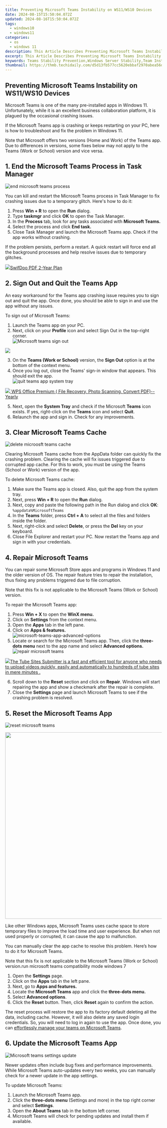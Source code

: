 ```yaml
---
title: Preventing Microsoft Teams Instability on WS11/WS10 Devices
date: 2024-08-15T15:50:04.072Z
updated: 2024-08-16T15:50:04.072Z
tags:
  - windows10
  - windows11
categories:
  - os
  - windows 11
description: This Article Describes Preventing Microsoft Teams Instability on WS11/WS10 Devices
excerpt: This Article Describes Preventing Microsoft Teams Instability on WS11/WS10 Devices
keywords: Teams Stability Prevention,Windows Server Stability,Team Instability Solutions,WS10/WS11 Teams Issues,Devices Teams Fix,Microsoft Teams Support,Windows Server Stability Tips
thumbnail: https://thmb.techidaily.com/d5d13fb577cc5620ebbaf2970abea56dace77d9e5a84a022ba162f616f0fcf69.png
---
```


## Preventing Microsoft Teams Instability on WS11/WS10 Devices

 Microsoft Teams is one of the many pre-installed apps in Windows 11\. Unfortunately, while it is an excellent business collaboration platform, it is plagued by the occasional crashing issues.

 If the Microsoft Teams app is crashing or keeps restarting on your PC, here is how to troubleshoot and fix the problem in Windows 11\.

 Note that Microsoft offers two versions (Home and Work) of the Teams app. Due to differences in versions, some fixes below may not apply to the Teams (Work or School) version and vice versa.

## 1\. End the Microsoft Teams Process in Task Manager

![end microsoft teams process](https://static1.makeuseofimages.com/wordpress/wp-content/uploads/2022/02/end-microsoft-teams-process.png)

 You can kill and restart the Microsoft Teams process in Task Manager to fix crashing issues due to a temporary glitch. Here's how to do it:

1. Press **Win + R** to open the **Run** dialog.
2. Type **taskmgr** and click **OK** to open the Task Manager.
3. In the **Process** tab, look for any tasks associated with **Microsoft Teams.**
4. Select the process and click **End task.**
5. Close Task Manager and launch the Microsoft Teams app. Check if the app works without crashing.

 If the problem persists, perform a restart. A quick restart will force end all the background processes and help resolve issues due to temporary glitches.

<!-- affiliate ads begin -->
<a href="https://purchase.swifdoo.com/order/checkout.php?PRODS=40002580&QTY=1&AFFILIATE=108875&CART=1"><img src="https://secure.avangate.com/images/merchant/8b932759a5a04ddb34bf79e3f9072e4b/products/3_Product%20box%20white-1024x1024.png" border="0">SwifDoo PDF 2-Year Plan</a>
<!-- affiliate ads end -->
## 2\. Sign Out and Quit the Teams App

 An easy workaround for the Teams app crashing issue requires you to sign out and quit the app. Once done, you should be able to sign in and use the app without any issues.

 To sign out of Microsoft Teams:

1. Launch the Teams app on your PC.
2. Next, click on your **Profile** icon and select Sign Out in the top-right corner.  
![Microsoft teams sign out](https://static1.makeuseofimages.com/wordpress/wp-content/uploads/2022/09/microsoft-teams-sign-out.jpg)
<!-- affiliate ads begin -->
<a href="https://store.revouninstaller.com/order/checkout.php?PRODS=27889512&QTY=1&AFFILIATE=108875&CART=1"><img src="https://secure.avangate.com/images/merchant/4282ec8de8c9be897e7aff4aa231b1a4/728__90.jpg" border="0"></a>
<!-- affiliate ads end -->
3. On the **Teams (Work or School)** version, the **Sign Out** option is at the bottom of the context menu.
4. Once you log out, close the Teams' sign-in window that appears. This should exit the app.  
![quit teams app system tray](https://static1.makeuseofimages.com/wordpress/wp-content/uploads/2022/09/quit-teams-app-system-tray.jpg)
<!-- affiliate ads begin -->
<a href="https://secure.2checkout.com/order/checkout.php?PRODS=38729081&QTY=1&AFFILIATE=108875&CART=1"><img src="https://website-prod.cache.wpscdn.com/img/wps-office-pdf-editor-1x.890dbda.png" border="0">
WPS Office Premium ( File Recovery, Photo Scanning, Convert PDF)--Yearly</a>
<!-- affiliate ads end -->
5. Next, open the **System Tray** and check if the Microsoft **Teams** icon exists. If yes, right-click on the **Teams** icon and select **Quit**.
6. Relaunch the app and sign in. Check for any improvements.

## 3\. Clear Microsoft Teams Cache

![delete microosft teams cache](https://static1.makeuseofimages.com/wordpress/wp-content/uploads/2022/09/delete-microosft-teams-cache.jpg)

 Clearing Microsoft Teams cache from the AppData folder can quickly fix the crashing problem. Clearing the cache will fix issues triggered due to corrupted app cache. For this to work, you must be using the Teams (School or Work) version of the app.

 To delete Microsoft Teams cache:

1. Make sure the Teams app is closed. Also, quit the app from the system tray.
2. Next, press **Win + R** to open the **Run** dialog.
3. Next, copy and paste the following path in the Run dialog and click **OK**:  
`%appdata%MicrosoftTeams`
4. In the **Teams** folder, press **Ctrl + A** to select all the files and folders inside the folder.
5. Next, right-click and select **Delete**, or press the **Del** key on your keyboard.
6. Close File Explorer and restart your PC. Now restart the Teams app and sign in with your credentials.

## 4\. Repair Microsoft Teams

 You can repair some Microsoft Store apps and programs in Windows 11 and the older version of OS. The repair feature tries to repair the installation, thus fixing any problems triggered due to file corruption.

 Note that this fix is not applicable to the Microsoft Teams (Work or School) version.

 To repair the Microsoft Teams app:

1. Press **Win + X** to open the **WinX menu.**
2. Click on **Settings** from the context menu.
3. Open the **Apps** tab in the left pane.
4. Click on **Apps & features.**  
![microsoft-teams-app-advanced-options](https://static1.makeuseofimages.com/wordpress/wp-content/uploads/2022/02/microsoft-teams-app-advanced-options.png)
5. Locate or search for the Microsoft Teams app. Then, click the **three-dots menu** next to the app name and select **Advanced options.**  
![repair microsoft teams](https://static1.makeuseofimages.com/wordpress/wp-content/uploads/2022/02/repair-microsoft-teams.png)
<!-- affiliate ads begin -->
<a href="https://secure.2checkout.com/order/checkout.php?PRODS=4531356&QTY=1&AFFILIATE=108875&CART=1"><img src="https://secure.avangate.com/images/merchant/8fdd149fcaa7058caccc9c4ad5b0d89a/products/tss-box.JPG" border="0">The Tube Sites Submitter is a fast and efficient tool for anyone who needs to upload videos quickly, easily and automatically to hundreds of tube sites in mere minutes . </a>
<!-- affiliate ads end -->
6. Scroll down to the **Reset** section and click on **Repair**. Windows will start repairing the app and show a checkmark after the repair is complete.
7. Close the **Settings** page and launch Microsoft Teams to see if the crashing problem is resolved.

## 5\. Reset the Microsoft Teams App

![reset microsoft teams](https://static1.makeuseofimages.com/wordpress/wp-content/uploads/2022/02/reset-microsoft-teams.png)
<!-- affiliate ads begin -->
<a href="https://appsumo.8odi.net/c/5597632/2082529/7443" target="_top" id="2082529"><img src="//a.impactradius-go.com/display-ad/7443-2082529" border="0" alt="" width="1200" height="600"/></a><img height="0" width="0" src="https://appsumo.8odi.net/i/5597632/2082529/7443" style="position:absolute;visibility:hidden;" border="0" />
<!-- affiliate ads end -->

 Like other Windows apps, Microsoft Teams uses cache space to store temporary files to improve the load time and user experience. But when not used properly or corrupted, it can cause the app to malfunction.

 You can manually clear the app cache to resolve this problem. Here’s how to do it for Microsoft Teams.

 Note that this fix is not applicable to the Microsoft Teams (Work or School) version.run microsoft teams compatibility mode windows 7

1. Open the **Settings** page.
2. Click on the **Apps** tab in the left pane.
3. Next, go to **Apps and features.**
4. Locate the **Microsoft Teams** app and click the **three-dots menu.**
5. Select **Advanced options**.
6. Click the **Reset** button. Then, click **Reset** again to confirm the action.

 The reset process will restore the app to its factory default deleting all the data, including cache. However, it will also delete any saved login credentials. So, you will need to log in again to use the app. Once done, you can [effortlessly manage your teams on Microsoft Teams](https://www.makeuseof.com/best-ways-manage-team-microsoft-teams/).

## 6\. Update the Microsoft Teams App

![Microsoft teams settings update](https://static1.makeuseofimages.com/wordpress/wp-content/uploads/2022/02/Microsoft-teams-settings-update.png)

 Newer updates often include bug fixes and performance improvements. While Microsoft Teams auto-updates every two weeks, you can manually check for a newer update in the app settings.

 To update Microsoft Teams:

1. Launch the Microsoft Teams app.
2. Click the **three-dots** **menu** (Settings and more) in the top right corner and select **Settings**.
3. Open the **About Teams** tab in the bottom left corner.
4. Microsoft Teams will check for pending updates and install them if available.

<!-- affiliate ads begin -->
<span id="1793213">
					<video width="1080" height="1620" style="cursor:pointer"
           poster="//a.impactradius-go.com/display-clicktoplayimage/1793213.jpeg"
           onclick="if(!this.playClicked){this.play();this.setAttribute('controls',true);this.playClicked=true;}">
	   <source src="//a.impactradius-go.com/display-ad/19135-1793213">
	   <img src="//a.impactradius-go.com/display-clicktoplayimage/1793213.jpeg" style="border: none; height: 100%; width: 100%; object-fit: contain">
	</video>
	<div style="width:1080px;text-align:center"><a href="javascript:window.open(decodeURIComponent('https%3A%2F%2Ftinyland.pxf.io%2Fc%2F5597632%2F1793213%2F19135'), '_blank');void(0);">Click here</a></div>
</span>
<img height="0" width="0" src="https://imp.pxf.io/i/5597632/1793213/19135" style="position:absolute;visibility:hidden;" border="0" />
<!-- affiliate ads end -->
## 7\. Run Teams in Compatibility Mode

 If the app Teams app continues to crash, try to run it in compatibility mode. You can configure Microsoft Teams (work or school) to run in compatibility mode from its properties.

 To run Microsoft Teams in compatibility mode:

1. Close Microsoft Teams if running. Also, right-click on the app icon in the system tray and select **Quit**.
2. Next, press the **Win** key and type **Microsoft Teams**.  
![microsoft teams shortcut open file location windows 11](https://static1.makeuseofimages.com/wordpress/wp-content/uploads/2023/09/microsoft-teams-shortcut-open-file-location-windows-11.jpg)
<!-- affiliate ads begin -->
<a href="https://secure.2checkout.com/order/checkout.php?PRODS=2201613&QTY=1&AFFILIATE=108875&CART=1"><img src="https://www.macdvdripperpro.com/images/devices-3.png" border="0"></a>
<!-- affiliate ads end -->
3. Right-click on **Microsoft Teams (work and school)** and select **Open File Location**. This will open the Teams’ desktop shortcut location.
4. Right-click on the **Microsoft Teams** shortcut and select **Properties**.  
![microsoft teams shortcut properties windows 11](https://static1.makeuseofimages.com/wordpress/wp-content/uploads/2023/09/microsoft-teams-shortcut-properties-windows-11.jpg)
5. Open the **Compatibility** tab in the **Properties** dialog.
6. Select the "**Run this program in compatibility mode for"** option under the **Compatibility mode** section.  
![run microsoft teams compatibility mode windows 7](https://static1.makeuseofimages.com/wordpress/wp-content/uploads/2023/09/run-microsoft-teams-compatibility-mode-windows-7.jpg)
<!-- affiliate ads begin -->
<a href="https://secure.2checkout.com/order/checkout.php?PRODS=4715391&QTY=1&AFFILIATE=108875&CART=1"><img src="https://secure.avangate.com/images/merchant/7f687767ccf20fcea1c9dc4a5adc2326/Digisigner_banner_728_x_90_color_version.png" border="0"></a>
<!-- affiliate ads end -->
7. Click the **Windows 8 drop-down** and select **Windows 7**.
8. Click **Apply** and **OK** to save the changes.

 With the new changes in place, launch Microsoft Teams to see if the crashing problem is resolved. If the issue persists, use a different Windows version in compatibility mode to see if that helps resolve the issue.

<!-- affiliate ads begin -->
<a href="https://order.glarysoft.com/order/checkout.php?PRODS=4691139&QTY=1&AFFILIATE=108875&CART=1"><img src="https://secure.avangate.com/images/merchant/6734fa703f6633ab896eecbdfad8953a/products/SU-200-1.png" border="0">Software Update Pro - Check and update software installed on your computer. </a>
<!-- affiliate ads end -->
## 8\. Update the Display Adapter Driver

![update driver display adapter](https://static1.makeuseofimages.com/wordpress/wp-content/uploads/2022/02/update-driver-display-adapter.png)

 Incompatible Intel HD graphics drivers are another known cause for the Microsoft Teams crashing issue. If you have the Intel HD graphics installed, update it using the Device Manager to fix the problem.

 To update the display adapter driver:

1. Press the **Win + R** to open **Run**.
2. Type **devmgmt.msc** and click **OK** to open Device Manager.
3. In Device Manager, expand the **Display adapters** section.
4. Right-click on **Intel HD Graphics** device and select **Update Driver.**
5. Select **Search automatically for drivers**. Windows will now look for the newer version of the drivers and install them automatically.

 If no update is found, go to [Intel's Drivers & Software page](https://www.intel.com/content/www/us/en/download-center/home.html). Open the **Graphics** section and download the latest version of the drivers available for your processor. Also, refer to our guide on how to [update graphics drivers in Windows](https://www.makeuseof.com/update-graphics-drivers-in-windows-10/) to know the different ways you can install the latest GPU drivers for your computer.

## 9\. Disable the Display Adapter Driver

![disable intel hd display adapter](https://static1.makeuseofimages.com/wordpress/wp-content/uploads/2022/02/disable-intel-hd-display-adapter.png)
<!-- affiliate ads begin -->
<a href="https://cowinaudio.pxf.io/c/5597632/1116855/13794" target="_top" id="1116855"><img src="//a.impactradius-go.com/display-ad/13794-1116855" border="0" alt="" width="767" height="285"/></a><img height="0" width="0" src="https://imp.pxf.io/i/5597632/1116855/13794" style="position:absolute;visibility:hidden;" border="0" />
<!-- affiliate ads end -->

 If updating the display driver did not help, uninstall the graphics driver to see if that helps you resolve the error. When uninstalled, Windows will use the generic display driver, but it will help you determine the cause of the problem.

 To uninstall the graphics driver:

1. Press **Win + X** to open the **WinX** menu. Then, click on **Device Manager.**
2. In Device Manager, expand the **Display Adapters** section.
3. Right-click on the **Intel HD Graphics** device driver and select **Disable device.** Click **Yes** to confirm the action.
4. Next, right-click on the display adapter and select **Enable**.

## 10\. Reinstall Microsoft Teams

![uninstall Microsoft teams](https://static1.makeuseofimages.com/wordpress/wp-content/uploads/2022/02/uninstall-Microsoft-teams.png)
<!-- affiliate ads begin -->
<a href="https://unicoeye.pxf.io/c/5597632/2084399/18498" target="_top" id="2084399"><img src="//a.impactradius-go.com/display-ad/18498-2084399" border="0" alt="" width="1125" height="600"/></a><img height="0" width="0" src="https://imp.pxf.io/i/5597632/2084399/18498" style="position:absolute;visibility:hidden;" border="0" />
<!-- affiliate ads end -->

 As a last resort, you can reinstall the Microsoft Teams app to fix the crashing problems. A quick reinstall can help you fix problems caused due to app file corruption and other reasons.

 To uninstall Microsoft Teams:

1. Go to **Settings > Apps > Apps & features.**
2. Locate the Microsoft Teams app and click the **three-dots menu** next to the app name.
3. Select **Uninstall**. Then, click **Uninstall** again to confirm the action and uninstall the app.
4. Next, open the [Microsoft Teams download page](https://www.microsoft.com/en-in/microsoft-teams/download-app).
5. Select your Windows version and click the **Download** button.
6. Run the download package and install the app.

## 11\. Run the System File Checker Tool

![run system file checker](https://static1.makeuseofimages.com/wordpress/wp-content/uploads/2022/02/run-system-file-checker.png)

 If Microsoft Teams fails to launch, you can run the System File Checker tool. It will scan the system for file corruption and restore the corrupted system files. This is helpful if the system-related issues are preventing the app from launching.

1. Press **Win + X** to open the **WinX menu**.
2. Click on **Windows Terminal (Admin).**
3. In the Terminal window, type the following command and press enter:  
`sfc /scannow`
4. Depending on your disk drive size, the process will take a while to complete. Once completed, it shows a summary of the errors found and fixed.
5. Restart your PC and launch the Microsoft Teams app to see if it works normally.

<!-- affiliate ads begin -->
<a href="https://store.massmailsoftware.com/order/checkout.php?PRODS=2069351&QTY=1&AFFILIATE=108875&CART=1"><img src="https://secure.avangate.com/images/merchant/dc87c13749315c7217cdc4ac692e704c/banera_for_partners-24_%282%29.jpg" border="0"></a>
<!-- affiliate ads end -->
## Fixing the Microsoft Teams App Crashing Problem

 Often the built-in troubleshooter can diagnose and fix problems causing the Microsoft Teams app to crash. If not, try to clear Teams cache, updating your display adapter drivers or reinstalling the app.

 While Microsoft Teams is an excellent team collaboration app, it’s not the only choice. There are plenty of great Microsoft Teams alternatives, with Slack being an equally popular choice.

 If the Microsoft Teams app is crashing or keeps restarting on your PC, here is how to troubleshoot and fix the problem in Windows 11\.

 Note that Microsoft offers two versions (Home and Work) of the Teams app. Due to differences in versions, some fixes below may not apply to the Teams (Work or School) version and vice versa.



<ins class="adsbygoogle"
      style="display:block"
      data-ad-client="ca-pub-7571918770474297"
      data-ad-slot="8358498916"
      data-ad-format="auto"
      data-full-width-responsive="true"></ins>



